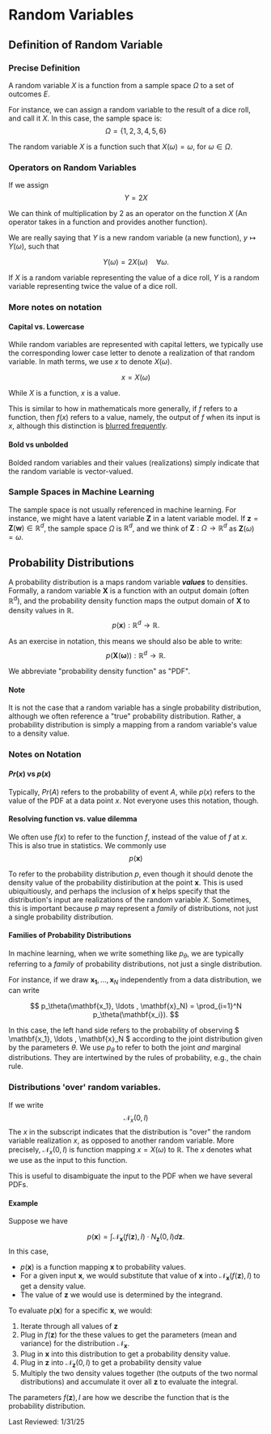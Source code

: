 # Random Variables

## Definition of Random Variable

<!-- ### Practical Definition
In machine learning, it suffices to think of a random variable simply as a 'variable', or a placeholder for a number or vector. There are notions of probability and randomness associated with it, but these can be associated with other constructs, like probability distributions.

For instance,

$$
y = 2z
$$
Means 'take the value that $z$ takes, and multiply it by $2$ to get $y$. There is no concept of 'randomness' yet introduced. -->

### Precise Definition

A random variable $X$ is a function from a sample space $\Omega$ to a set of outcomes $E$.

For instance, we can assign a random variable to the result of a dice roll, and call it $X$. In this case, the sample space is:
$$\Omega = \{1,2,3,4,5,6\}$$

The random variable $X$ is a function such that $X(\omega) = \omega$, for $\omega \in \Omega$.

<!-- It might seem redundant to define a random variable as a function, but it is conceptually useful because functions can take on multiple values depending on their input. If we think of $X$ as a function, it is easier to cope with the possibility that $X$ may take on more than one value. -->

### Operators on Random Variables
If we assign
$$
Y = 2X
$$

We can think of multiplication by $2$ as an operator on the function $X$ (An operator takes in a function and provides another function).

We are really saying that $Y$ is a new random variable (a new function), $y \mapsto Y(\omega)$, such that

$$
Y(\omega) = 2X(\omega) \quad \forall \omega.
$$

If $X$ is a random variable representing the value of a dice roll, $Y$ is a random variable representing twice the value of a dice roll.

### More notes on notation
#### Capital vs. Lowercase
While random variables are represented with capital letters, we typically use the corresponding lower case letter to denote a realization of that random variable. In math terms, we use $x$ to denote $X(\omega)$. 

$$
x = X(\omega)
$$

While $X$ is a function, $x$ is a value.

This is similar to how in mathematicals more generally, if $f$ refers to a function, then $f(x)$ refers to a value, namely, the output of $f$ when its input is $x$, although this distinction is [blurred frequently](https://en.wikipedia.org/wiki/Abuse_of_notation#Function_notation).

#### Bold vs unbolded
Bolded random variables and their values (realizations) simply indicate that the random variable is vector-valued.



### Sample Spaces in Machine Learning
The sample space is not usually referenced in machine learning. For instance, we might have a latent variable $\mathbf{Z}$ in a latent variable model. If $\mathbf{z} = \mathbf{Z}(\mathbf{w}) \in \mathbb{R}^d$, the sample space $\Omega$ is $\mathbb{R}^d$, and we think of $\mathbf{Z} : \Omega \rightarrow \mathbb{R}^d$ as $\mathbf{Z}(\omega) = \omega$.


## Probability Distributions
A probability distribution is a maps random variable ***values*** to densities. Formally, a random variable $\mathbf{X}$ is a function with an output domain (often $\mathbb{R}^d$), and the probability density function maps the output domain of $\mathbf{X}$ to density values in $\mathbb{R}$.
$$
p(\mathbf{x}) : \mathbb{R}^d \rightarrow \mathbb{R}.
$$

As an exercise in notation, this means we should also be able to write:
$$
p(\mathbf{X}(\mathbf{\omega})) : \mathbb{R}^d \rightarrow \mathbb{R}.
$$

We abbreviate "probability density function" as "PDF".


#### Note
It is not the case that a random variable has a single probability distribution, although we often reference a "true" probability distribution. Rather, a probability distribution is simply a mapping from a random variable's value to a density value.

### Notes on Notation
#### $Pr(x)$ vs $p(x)$
Typically, $Pr(A)$ refers to the probability of event $A$, while $p(x)$ refers to the value of the PDF at a data point $x$. Not everyone uses this notation, though.

#### Resolving function vs. value dilemma
We often use $f(x)$ to refer to the function $f$, instead of the value of $f$ at $x$. This is also true in statistics. We commonly use
$$
p(\mathbf{x})
$$

To refer to the probability distribution $p$, even though it should denote the density value of the probability distiribution at the point $\mathbf{x}$. This is used ubiquitiously, and perhaps the inclusion of $\mathbf{x}$ helps specify that the distribution's input are realizations of the random variable $X$. Sometimes, this is important because $p$ may represent a *family* of distributions, not just a single probability distribution.


#### Families of Probability Distributions
In machine learning, when we write something like $p_\theta$, we are typically referring to a *family* of probability distributions, not just a single distribution.

For instance, if we draw $\mathbf{x_1}, \ldots , \mathbf{x}_N$ independently from a data distribution, we can write

$$
p_\theta(\mathbf{x_1}, \ldots , \mathbf{x}_N) = \prod_{i=1}^N p_\theta(\mathbf{x_i}).
$$

In this case, the left hand side refers to the probability of observing $ \mathbf{x_1}, \ldots , \mathbf{x}_N $ according to the joint distribution given by the parameters $\theta$. We use $p_\theta$ to refer to both the joint *and* marginal distributions. They are intertwined by the rules of probability, e.g., the chain rule.




### Distributions 'over' random variables.
If we write
$$
\mathcal{N}_x(0,I)
$$
The $x$ in the subscript indicates that the distribution is "over" the random variable realization $x$, as opposed to another random variable. More precisely, $\mathcal{N}_x(0,I)$ is function mapping $x = X(\omega)$ to $\mathbb{R}$. The $x$ denotes what we use as the input to this function.

This is useful to disambiguate the input to the PDF when we have several PDFs.

#### Example

Suppose we have 

$$
p(\mathbf{x}) = \int \mathcal{N}_\mathbf{x}(f(\mathbf{z}), I) \cdot N_\mathbf{z}(0,I) d\mathbf{z}.
$$
In this case,


- $p(\mathbf{x})$ is a function mapping $\mathbf{x}$ to probability values.
- For a given input $\mathbf{x}$, we would substitute that value of $\mathbf{x}$ into $\mathcal{N}_\mathbf{x}(f(\mathbf{z}), I)$ to get a density value.
- The value of $\mathbf{z}$ we would use is determined by the integrand.


To evaluate $p(\mathbf{x})$ for a specific $\mathbf{x}$, we would:
1. Iterate through all values of $\mathbf{z}$
2. Plug in $f(\mathbf{z})$ for the these values to get the parameters (mean and variance) for the distribution $\mathcal{N}_\mathbf{x}$.
3. Plug in $\mathbf{x}$ into this distribution to get a probability density value.
4. Plug in $\mathbf{z}$ into $\mathcal{N}_\mathbf{z}(0,I)$ to get a probability density value
5. Multiply the two density values together (the outputs of the two normal distributions) and accumulate it over all $\mathbf{z}$ to evaluate the integral.

The parameters $f(\mathbf{z}), I$ are how we describe the function that is the probability distribution.

Last Reviewed: 1/31/25